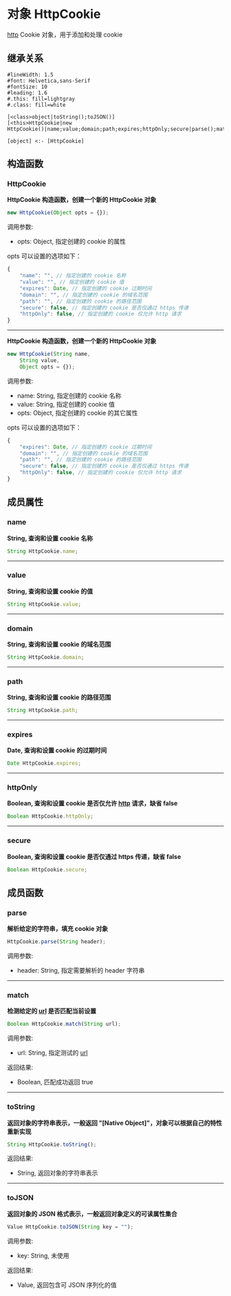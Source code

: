 # 对象 HttpCookie
[http](../../module/ifs/http.md) Cookie 对象，用于添加和处理 cookie

## 继承关系
```uml
#lineWidth: 1.5
#font: Helvetica,sans-Serif
#fontSize: 10
#leading: 1.6
#.this: fill=lightgray
#.class: fill=white

[<class>object|toString();toJSON()]
[<this>HttpCookie|new HttpCookie()|name;value;domain;path;expires;httpOnly;secure|parse();match()]

[object] <:- [HttpCookie]
```

## 构造函数
        
### HttpCookie
**HttpCookie 构造函数，创建一个新的 HttpCookie 对象**

```JavaScript
new HttpCookie(Object opts = {});
```

调用参数:
* opts: Object, 指定创建的 cookie 的属性

opts 可以设置的选项如下：

```JavaScript
{
    "name": "", // 指定创建的 cookie 名称
    "value": "", // 指定创建的 cookie 值
    "expires": Date, // 指定创建的 cookie 过期时间
    "domain": "", // 指定创建的 cookie 的域名范围
    "path": "", // 指定创建的 cookie 的路径范围
    "secure": false, // 指定创建的 cookie 是否仅通过 https 传递
    "httpOnly": false, // 指定创建的 cookie 仅允许 http 请求
}
```

--------------------------
**HttpCookie 构造函数，创建一个新的 HttpCookie 对象**

```JavaScript
new HttpCookie(String name,
    String value,
    Object opts = {});
```

调用参数:
* name: String, 指定创建的 cookie 名称
* value: String, 指定创建的 cookie 值
* opts: Object, 指定创建的 cookie 的其它属性

opts 可以设置的选项如下：

```JavaScript
{
    "expires": Date, // 指定创建的 cookie 过期时间
    "domain": "", // 指定创建的 cookie 的域名范围
    "path": "", // 指定创建的 cookie 的路径范围
    "secure": false, // 指定创建的 cookie 是否仅通过 https 传递
    "httpOnly": false, // 指定创建的 cookie 仅允许 http 请求
}
```

## 成员属性
        
### name
**String, 查询和设置 cookie 名称**

```JavaScript
String HttpCookie.name;
```

--------------------------
### value
**String, 查询和设置 cookie 的值**

```JavaScript
String HttpCookie.value;
```

--------------------------
### domain
**String, 查询和设置 cookie 的域名范围**

```JavaScript
String HttpCookie.domain;
```

--------------------------
### path
**String, 查询和设置 cookie 的路径范围**

```JavaScript
String HttpCookie.path;
```

--------------------------
### expires
**Date, 查询和设置 cookie 的过期时间**

```JavaScript
Date HttpCookie.expires;
```

--------------------------
### httpOnly
**Boolean, 查询和设置 cookie 是否仅允许 [http](../../module/ifs/http.md) 请求，缺省 false**

```JavaScript
Boolean HttpCookie.httpOnly;
```

--------------------------
### secure
**Boolean, 查询和设置 cookie 是否仅通过 https 传递，缺省 false**

```JavaScript
Boolean HttpCookie.secure;
```

## 成员函数
        
### parse
**解析给定的字符串，填充 cookie 对象**

```JavaScript
HttpCookie.parse(String header);
```

调用参数:
* header: String, 指定需要解析的 header 字符串

--------------------------
### match
**检测给定的 [url](../../module/ifs/url.md) 是否匹配当前设置**

```JavaScript
Boolean HttpCookie.match(String url);
```

调用参数:
* url: String, 指定测试的 [url](../../module/ifs/url.md)

返回结果:
* Boolean, 匹配成功返回 true

--------------------------
### toString
**返回对象的字符串表示，一般返回 "[Native Object]"，对象可以根据自己的特性重新实现**

```JavaScript
String HttpCookie.toString();
```

返回结果:
* String, 返回对象的字符串表示

--------------------------
### toJSON
**返回对象的 JSON 格式表示，一般返回对象定义的可读属性集合**

```JavaScript
Value HttpCookie.toJSON(String key = "");
```

调用参数:
* key: String, 未使用

返回结果:
* Value, 返回包含可 JSON 序列化的值

